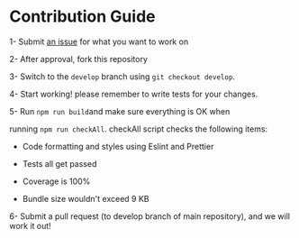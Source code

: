 
# Contribution Guide

1- Submit [an issue](https://github.com/Kiarash-Z/react-modern-calendar-datepicker/issues/new/choose)  for what you want to work on

2- After approval, fork this repository

3- Switch to the `develop` branch using `git checkout develop`.

4- Start working! please remember to write tests for your changes.

5- Run `npm run build`and make sure everything is OK when

running `npm run checkAll`. checkAll script checks the following items:

- Code formatting and styles using Eslint and Prettier

- Tests all get passed

- Coverage is 100%

- Bundle size wouldn&#39;t exceed 9 KB

6- Submit a pull request (to develop branch of main repository), and we will work it out!
